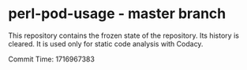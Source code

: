 # perl-pod-usage - master branch

This repository contains the frozen state of the repository.
Its history is cleared. It is used only for static code
analysis with Codacy.

Commit Time: 1716967383